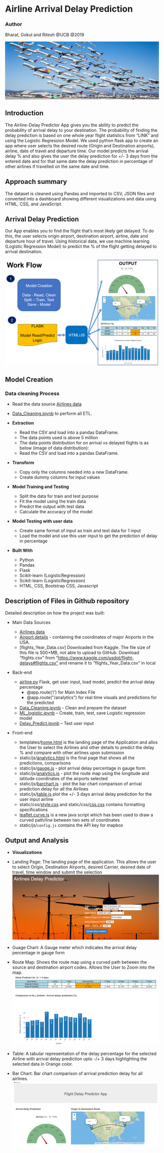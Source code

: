 # Airline Arrival Delay Prediction

### Author

Bharat, Gokul and Ritesh @UCB @2019

![airlines_project](static/images/flights.PNG)

## Introduction

The Airline-Delay Predictor App gives you the ability to predict the probability of arrival delay to your destination. 
The probability of finding the delay prediction is based on one whole year flight statistics from “LINK” and using the Logistic Regression Model.
We used python flask app to create an app where user selects the desired route (Origin and Destination airports), airline, date of travel and departure time.
Our model predicts the arrival delay % and also gives the user the delay prediction for +/- 3 days from the entered date and for that same date the delay prediction in percentage of other airlines if travelled on the same date and time.

## Approach summary

The dataset is cleaned using Pandas and imported to CSV, JSON files and converted into a dashboard showing different visualizations and data using HTML, CSS, and JavaScript.

## Arrival Delay Prediction
Our App enables you to find the flight that’s most likely get delayed. To do this, the user selects origin airport, destination airport, airline, date and departure hour of travel. Using historical data, we use machine learning (Logistic Regression Model) to predict the % of the flight getting delayed to arrival destination. 


![workflow](static/images/workflow.PNG)

## Model Creation
### Data cleaning Process
* Read the data source [Airlines data](http://datasets.flowingdata.com/tuts/maparcs/flights.csv)
* [Data_Cleaning.ipynb](https://github.com/bbchopra/project3_airline_delay_prediction_app/blob/master/Data_Cleaning.ipynb) to perform all ETL.
* **Extraction**
  * Read the CSV and load into a pandas DataFrame.
  * The data points used is above 5 million
  * The data points distribution for on arrival vs delayed flights is as below (image of data distribution):
  * Read the CSV and load into a pandas DataFrame.

* **Transform**
  * Copy only the columns needed into a new DataFrame.
  * Create dummy columns for input values
  
* **Model Training and Testing**
  * Split the data for train and test purpose
  * Fit the model using the train data
  * Predict the output with test data
  * Calculate the accuracy of the model
* **Model Testing with user data**
  * Create same format of input as train and test data for 1 input 
  * Load the model and use this user input to get the prediction of delay in percentage

* **Built With**
  * Python
  * Pandas
  * Flask
  * Scikit-learn (LogisticRegression)
  * Scikit-learn (LogisticRegression)
  * HTML, CSS, Bootstrap CSS, Javascript

## Description of Files in Github repository
Detailed description on how the project was built:

- Main Data Sources
	- [Airlines data](http://datasets.flowingdata.com/tuts/maparcs/flights.csv)
	- [Airport details](https://gist.github.com/tdreyno/4278655#file-airports-json) - containing the coordinates of major Airports in the USA.
    - [flights_Year_Data.csv] Downloaded from Kaggle. The file size of this file is 500+MB, not able to upload to GitHub. Download “flights.csv” from “https://www.kaggle.com/usdot/flight-delays#flights.csv” and rename it to “flights_Year_Data.csv” in local

- Back-end
    - [airline.py](https://github.com/bbchopra/project3_airline_delay_prediction_app/blob/master/airline.py) Flask, get user input, load model, predict the arrival delay percentage
		- @app.route(‘/’) for Main Index File
		- @app.route("/analytics") for real time visuals and predictions for the predicted
    - [Data_Cleaning.ipynb](https://github.com/bbchopra/project3_airline_delay_prediction_app/blob/master/Data_Cleaning.ipynb) - Clean and prepare the dataset
    - [ML_logistic.ipynb](https://github.com/bbchopra/project3_airline_delay_prediction_app/blob/master/ML%20-%20logistic.ipynb) – Create, train, test, save Logistic regression model
    - [Delay_Predict.ipynb](https://github.com/bbchopra/project3_airline_delay_prediction_app/blob/master/Delay_Predict.ipynb) – Test user input
    
- Front-end
    - templates/[home.html](https://github.com/bbchopra/project3_airline_delay_prediction_app/blob/master/templates/home.html) is the landing page of the Application and allos the User to select the Airlines and other details to predict the delay % and compare with other airlines upon submission
    - static/js/[analytics.html](https://github.com/bbchopra/project3_airline_delay_prediction_app/blob/master/templates/analytics.html) is the final page that shows all the predictions, comparisons
    - static/js/[gauge.js](https://github.com/bbchopra/project3_airline_delay_prediction_app/blob/master/static/js/gauge.js) - plot arrival delay percentage in gauge form
    - static/js/[analytics.js](https://github.com/bbchopra/project3_airline_delay_prediction_app/blob/master/static/js/analytics.js) - plot the route map using the longitude and latitude coordinates of the airports selected
    - static/js/[barchart.js](https://github.com/bbchopra/project3_airline_delay_prediction_app/blob/master/static/js/barchart.js) - plot the bar chart comparison of arrival prediction delay for all the Airlines
    - static/js/[table.js](https://github.com/bbchopra/project3_airline_delay_prediction_app/blob/master/static/js/table.js) plot the +/- 3 days arrival delay prediction for the user input airline
    - static/css/[style.css](https://github.com/bbchopra/project3_airline_delay_prediction_app/blob/master/static/css/style.css) and static/css/[css.css](https://github.com/bbchopra/project3_airline_delay_prediction_app/blob/master/static/css/css.css) contains formatting specifications
	- [leaflet.curve.js](https://elfalem.github.io/Leaflet.curve/src/leaflet.curve.js) is a new java script which has been used to draw a curved path/line between two sets of coordinates
    - static/js/`config.js` contains the API key for mapbox

## Output and Analysis

* **Visualizations**
* Landing Page:
The landing page of the application. This allows the user to select Origin, Destination Airports, desired Carrier, desired date of travel, time window and submit the selection
![Landing Page](static/images/landing_page.PNG)

* Guage Chart:
A Gauge meter which indicates the arrival delay percentage in gauge form
* Route Map:
Shows the route map using a curved path between the source and destination airport codes. Allows the User to Zoom into the map.
![image1](static/images/image1.PNG)

* Table:
A tabular representation of the delay percentage for the selected Airline with arrival delay prediction upto -/+ 3 days highlighting the selected data in Orange color.
* Bar Chart:
Bar chart comparison of arrival prediction delay for all airlines.
![image2](static/images/image2.PNG)